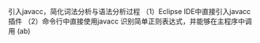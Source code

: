 引入javacc，简化词法分析与语法分析过程
  （1）Eclipse IDE中直接引入javacc插件
  （2）命令行中直接使用javacc
识别简单正则表达式，并能够在主程序中调用
   (ab)
